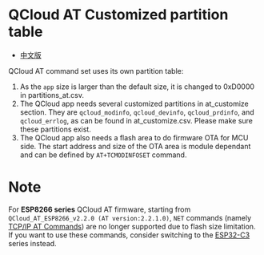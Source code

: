 # QCloud AT Customized partition table

* [中文版](./README_CN.md)

QCloud AT command set uses its own partition table:

1. As the `app` size is larger than the default size, it is changed to 0xD0000 in partitions_at.csv.
2. The QCloud app needs several customized partitions in at_customize section. They are `qcloud_modinfo`, `qcloud_devinfo`, `qcloud_prdinfo`, and `qcloud_errlog`, as can be found in at_customize.csv. Please make sure these partitions exist.
3. The QCloud app also needs a flash area to do firmware OTA for MCU side. The start address and size of the OTA area is module dependant and can be defined by `AT+TCMODINFOSET` command.

# Note

For **ESP8266 series** QCloud AT firmware, starting from `QCloud_AT_ESP8266_v2.2.0 (AT version:2.2.1.0)`, `NET` commands (namely [TCP/IP AT Commands](https://docs.espressif.com/projects/esp-at/en/release-v2.2.0.0_esp8266/AT_Command_Set/TCP-IP_AT_Commands.html)) are no longer supported due to flash size limitation. If you want to use these commands, consider switching to the [ESP32-C3](https://github.com/espressif/esp-at/tree/release/v2.3.0.0_esp32c3) series instead.
